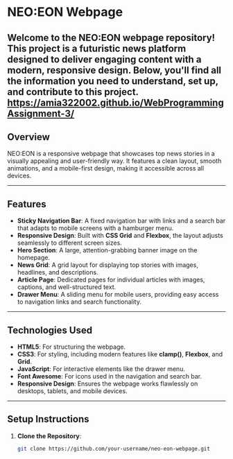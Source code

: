 # NEO:EON Webpage

Welcome to the **NEO:EON** webpage repository! This project is a futuristic news platform designed to deliver engaging content with a modern, responsive design. Below, you'll find all the information you need to understand, set up, and contribute to this project.
https://amia322002.github.io/WebProgrammingAssignment-3/
---

## Overview
NEO:EON is a responsive webpage that showcases top news stories in a visually appealing and user-friendly way. It features a clean layout, smooth animations, and a mobile-first design, making it accessible across all devices.

---

## Features
- **Sticky Navigation Bar**: A fixed navigation bar with links and a search bar that adapts to mobile screens with a hamburger menu.
- **Responsive Design**: Built with **CSS Grid** and **Flexbox**, the layout adjusts seamlessly to different screen sizes.
- **Hero Section**: A large, attention-grabbing banner image on the homepage.
- **News Grid**: A grid layout for displaying top stories with images, headlines, and descriptions.
- **Article Page**: Dedicated pages for individual articles with images, captions, and well-structured text.
- **Drawer Menu**: A sliding menu for mobile users, providing easy access to navigation links and search functionality.

---

## Technologies Used
- **HTML5**: For structuring the webpage.
- **CSS3**: For styling, including modern features like **clamp()**, **Flexbox**, and **Grid**.
- **JavaScript**: For interactive elements like the drawer menu.
- **Font Awesome**: For icons used in the navigation and search bar.
- **Responsive Design**: Ensures the webpage works flawlessly on desktops, tablets, and mobile devices.

---

## Setup Instructions
1. **Clone the Repository**:
   ```bash
   git clone https://github.com/your-username/neo-eon-webpage.git
